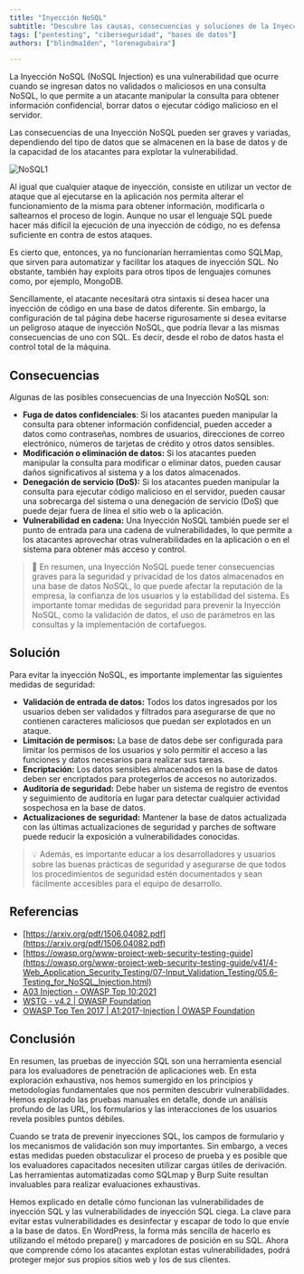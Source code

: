 ```yaml
---
title: "Inyección NoSQL"
subtitle: "Descubre las causas, consecuencias y soluciones de la Inyección NoSQL: Guía completa para prevenir y mitigar vulnerabilidades en bases de datos NoSQL"
tags: ["pentesting", "ciberseguridad", "bases de datos"]
authors: ["blindma1den", "lorenagubaira"]

---
```


La Inyección NoSQL (NoSQL Injection) es una vulnerabilidad que ocurre cuando se ingresan datos no validados o maliciosos en una consulta NoSQL, lo que permite a un atacante manipular la consulta para obtener información confidencial, borrar datos o ejecutar código malicioso en el servidor.

Las consecuencias de una Inyección NoSQL pueden ser graves y variadas, dependiendo del tipo de datos que se almacenen en la base de datos y de la capacidad de los atacantes para explotar la vulnerabilidad.

![NoSQL1](https://github.com/4GeeksAcademy/cybersecurity-syllabus/blob/main/assets/NoSQL1-es.png?raw=true)

Al igual que cualquier ataque de inyección, consiste en utilizar un vector de ataque que al ejecutarse en la aplicación nos permita alterar el funcionamiento de la misma para obtener información, modificarla o saltearnos el proceso de login. Aunque no usar el lenguaje SQL puede hacer más difícil la ejecución de una inyección de código, no es defensa suficiente en contra de estos ataques.

Es cierto que, entonces, ya no funcionarían herramientas como SQLMap, que sirven para automatizar y facilitar los ataques de inyección SQL. No obstante, también hay exploits para otros tipos de lenguajes comunes como, por ejemplo, MongoDB.

Sencillamente, el atacante necesitará otra sintaxis si desea hacer una inyección de código en una base de datos diferente. Sin embargo, la configuración de tal página debe hacerse rigurosamente si desea evitarse un peligroso ataque de inyección NoSQL, que podría llevar a las mismas consecuencias de uno con SQL. Es decir, desde el robo de datos hasta el control total de la máquina.

## Consecuencias

Algunas de las posibles consecuencias de una Inyección NoSQL son:

- **Fuga de datos confidenciales**: Si los atacantes pueden manipular la consulta para obtener información confidencial, pueden acceder a datos como contraseñas, nombres de usuarios, direcciones de correo electrónico, números de tarjetas de crédito y otros datos sensibles.
- **Modificación o eliminación de datos:** Si los atacantes pueden manipular la consulta para modificar o eliminar datos, pueden causar daños significativos al sistema y a los datos almacenados.
- **Denegación de servicio (DoS):** Si los atacantes pueden manipular la consulta para ejecutar código malicioso en el servidor, pueden causar una sobrecarga del sistema o una denegación de servicio (DoS) que puede dejar fuera de línea el sitio web o la aplicación.
- **Vulnerabilidad en cadena:** Una Inyección NoSQL también puede ser el punto de entrada para una cadena de vulnerabilidades, lo que permite a los atacantes aprovechar otras vulnerabilidades en la aplicación o en el sistema para obtener más acceso y control.

> 📖 En resumen, una Inyección NoSQL puede tener consecuencias graves para la seguridad y privacidad de los datos almacenados en una base de datos NoSQL, lo que puede afectar la reputación de la empresa, la confianza de los usuarios y la estabilidad del sistema. Es importante tomar medidas de seguridad para prevenir la Inyección NoSQL, como la validación de datos, el uso de parámetros en las consultas y la implementación de cortafuegos.

## Solución

Para evitar la inyección NoSQL, es importante implementar las siguientes medidas de seguridad:

- **Validación de entrada de datos:** Todos los datos ingresados por los usuarios deben ser validados y filtrados para asegurarse de que no contienen caracteres maliciosos que puedan ser explotados en un ataque.
- **Limitación de permisos:** La base de datos debe ser configurada para limitar los permisos de los usuarios y solo permitir el acceso a las funciones y datos necesarios para realizar sus tareas.
- **Encriptación:** Los datos sensibles almacenados en la base de datos deben ser encriptados para protegerlos de accesos no autorizados.
- **Auditoría de seguridad:** Debe haber un sistema de registro de eventos y seguimiento de auditoría en lugar para detectar cualquier actividad sospechosa en la base de datos.
- **Actualizaciones de seguridad:** Mantener la base de datos actualizada con las últimas actualizaciones de seguridad y parches de software puede reducir la exposición a vulnerabilidades conocidas.

> 💡 Además, es importante educar a los desarrolladores y usuarios sobre las buenas prácticas de seguridad y asegurarse de que todos los procedimientos de seguridad estén documentados y sean fácilmente accesibles para el equipo de desarrollo.

## Referencias

- [https://arxiv.org/pdf/1506.04082.pdf](https://arxiv.org/pdf/1506.04082.pdf)
- [https://owasp.org/www-project-web-security-testing-guide](https://owasp.org/www-project-web-security-testing-guide/v41/4-Web_Application_Security_Testing/07-Input_Validation_Testing/05.6-Testing_for_NoSQL_Injection.html)
- [A03 Injection - OWASP Top 10:2021](https://owasp.org/Top10/A03_2021-Injection/)
- [WSTG - v4.2 | OWASP Foundation](https://owasp.org/www-project-web-security-testing-guide/v42/4-Web_Application_Security_Testing/07-Input_Validation_Testing/05-Testing_for_SQL_Injection)
- [OWASP Top Ten 2017 | A1:2017-Injection | OWASP Foundation](https://owasp.org/www-project-top-ten/2017/A1_2017-Injection.html)

## Conclusión

En resumen, las pruebas de inyección SQL son una herramienta esencial para los evaluadores de penetración de aplicaciones web. En esta exploración exhaustiva, nos hemos sumergido en los principios y metodologías fundamentales que nos permiten descubrir vulnerabilidades. Hemos explorado las pruebas manuales en detalle, donde un análisis profundo de las URL, los formularios y las interacciones de los usuarios revela posibles puntos débiles.

Cuando se trata de prevenir inyecciones SQL, los campos de formulario y los mecanismos de validación son muy importantes. Sin embargo, a veces estas medidas pueden obstaculizar el proceso de prueba y es posible que los evaluadores capacitados necesiten utilizar cargas útiles de derivación. Las herramientas automatizadas como SQLmap y Burp Suite resultan invaluables para realizar evaluaciones exhaustivas.

Hemos explicado en detalle cómo funcionan las vulnerabilidades de inyección SQL y las vulnerabilidades de inyección SQL ciega. La clave para evitar estas vulnerabilidades es desinfectar y escapar de todo lo que envíe a la base de datos. En WordPress, la forma más sencilla de hacerlo es utilizando el método prepare() y marcadores de posición en su SQL. Ahora que comprende cómo los atacantes explotan estas vulnerabilidades, podrá proteger mejor sus propios sitios web y los de sus clientes.